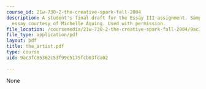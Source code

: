 ```yaml
---
course_id: 21w-730-2-the-creative-spark-fall-2004
description: A student's final draft for the Essay III assignment. Sample student
  essay courtesy of Michelle Aquing. Used with permission.
file_location: /coursemedia/21w-730-2-the-creative-spark-fall-2004/9ac3fc85362c53f99e5175fcb03fda02_the_artist.pdf
file_type: application/pdf
layout: pdf
title: the_artist.pdf
type: course
uid: 9ac3fc85362c53f99e5175fcb03fda02

---
```

None
